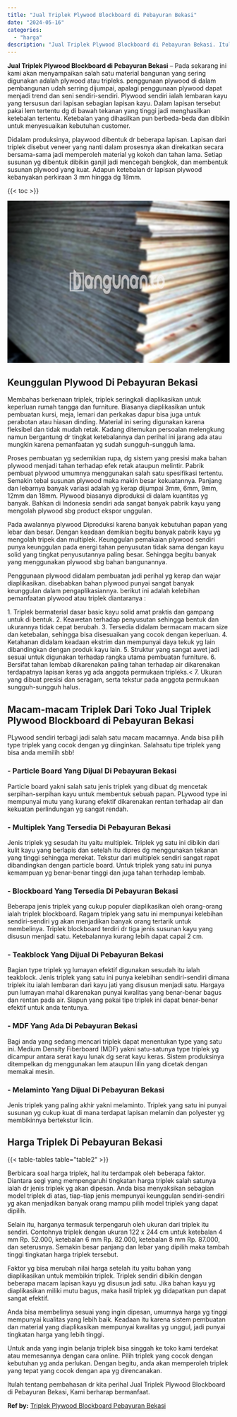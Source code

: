 ```yaml
---
title: "Jual Triplek Plywood Blockboard di Pebayuran Bekasi"
date: "2024-05-16"
categories: 
  - "harga"
description: "Jual Triplek Plywood Blockboard di Pebayuran Bekasi. Itulah tentang pembahasan dr kita perihal Jual Triplek Plywood Blockboard di Pebayuran Bekasi, Kami berh..."
---
```


**Jual Triplek Plywood Blockboard di Pebayuran Bekasi** – Pada sekarang ini kami akan menyampaikan salah satu material bangunan yang sering digunakan adalah plywood atau tripleks. penggunaan plywood di dalam pembangunan udah serring dijumpai, apalagi penggunaan plywood dapat menjadi trend dan seni sendiri-sendiri. Plywood sendiri ialah lembaran kayu yang tersusun dari lapisan sebagian lapisan kayu. Dalam lapisan tersebut pakai lem tertentu dg di bawah tekanan yang tinggi jadi menghasilkan ketebalan tertentu. Ketebalan yang dihasilkan pun berbeda-beda dan dibikin untuk menyesuaikan kebutuhan customer.

Didalam produksinya, playwood dibentuk dr beberapa lapisan. Lapisan dari triplek disebut veneer yang nanti dalam prosesnya akan direkatkan secara bersama-sama jadi memperoleh material yg kokoh dan tahan lama. Setiap susunan yg dibentuk dibikin ganjil jadi mencegah bengkok, dan membentuk susunan plywood yang kuat. Adapun ketebalan dr lapisan plywood kebanyakan perkiraan 3 mm hingga dg 18mm.

{{< toc >}}

![Jual Triplek Plywood Blockboard di Pebayuran Bekasi](/images/jual-triplek-murah-32.png)

## Keunggulan Plywood Di Pebayuran Bekasi

Membahas berkenaan triplek, triplek seringkali diaplikasikan untuk keperluan rumah tangga dan furniture. Biasanya diaplikasikan untuk pembuatan kursi, meja, lemari dan perkakas dapur bisa juga untuk perabotan atau hiasan dinding. Material ini sering digunakan karena fleksibel dan tidak mudah retak. Kadang ditemukan persoalan melengkung namun bergantung dr tingkat ketebalannya dan perihal ini jarang ada atau mungkin karena pemanfaatan yg sudah sungguh-sungguh lama.

Proses pembuatan yg sedemikian rupa, dg sistem yang presisi maka bahan plywood menjadi tahan terhadap efek retak ataupun melintir. Pabrik pembuat plywood umumnya menggunakan salah satu spesifikasi tertentu. Semakin tebal susunan plywood maka makin besar kekuatannya. Panjang dan lebarnya banyak variasi adalah yg kerap dijumpai 3mm, 6mm, 9mm, 12mm dan 18mm. Plywood biasanya diproduksi di dalam kuantitas yg banyak. Bahkan di Indonesia sendiri ada sangat banyak pabrik kayu yang mengolah plywood sbg product ekspor unggulan.

Pada awalannya plywood Diproduksi karena banyak kebutuhan papan yang lebar dan besar. Dengan keadaan demikian begitu banyak pabrik kayu yg mengolah tripek dan multiplek. Keunggulan pemakaian plywood sendiri punya keunggulan pada energi tahan penyusutan tidak sama dengan kayu solid yang tingkat penyusutannya paling besar. Sehingga begitu banyak yang menggunakan plywood sbg bahan bangunannya.

Penggunaan plywood didalam pembuatan jadi perihal yg kerap dan wajar diaplikasikan. disebabkan bahan plywood punyai sangat banyak keunggulan dalam pengaplikasiannya. berikut ini adalah kelebihan pemanfaatan plywood atau triplek diantaranya :

1\. Triplek bermaterial dasar basic kayu solid amat praktis dan gampang untuk di bentuk. 2. Keawetan terhadap penyusutan sehingga bentuk dan ukurannya tidak cepat berubah. 3. Tersedia didalam bermacam macam size dan ketebalan, sehingga bisa disesuaikan yang cocok dengan keperluan. 4. Ketahanan didalam keadaan ekstrim dan mempunyai daya tekuk yg lain dibandingkan dengan produk kayu lain. 5. Struktur yang sangat awet jadi sesuai untuk digunakan terhadap rangka utama pembuatan furniture. 6. Bersifat tahan lembab dikarenakan paling tahan terhadap air dikarenakan terdapatnya lapisan keras yg ada anggota permukaan tripleks.< 7. Ukuran yang dibuat presisi dan seragam, serta tekstur pada anggota permukaan sungguh-sungguh halus.

## Macam-macam Triplek Dari Toko Jual Triplek Plywood Blockboard di Pebayuran Bekasi

PLywood sendiri terbagi jadi salah satu macam macamnya. Anda bisa pilih type triplek yang cocok dengan yg diinginkan. Salahsatu tipe triplek yang bisa anda memilih sbb!

### \- Particle Board Yang Dijual Di Pebayuran Bekasi

Particle board yakni salah satu jenis triplek yang dibuat dg mencetak serpihan-serpihan kayu untuk membentuk sebuah papan. PLywood type ini mempunyai mutu yang kurang efektif dikarenakan rentan terhadap air dan kekuatan perlindungan yg sangat rendah.

### \- Multiplek Yang Tersedia Di Pebayuran Bekasi

Jenis triplek yg sesudah itu yaitu multiplek. Triplek yg satu ini dibikin dari kulit kayu yang berlapis dan setelah itu dipres dg menggunakan tekanan yang tinggi sehingga merekat. Tekstur dari multiplek sendiri sangat rapat dibandingkan dengan particle board. Untuk triplek yang satu ini punya kemampuan yg benar-benar tinggi dan juga tahan terhadap lembab.

### \- Blockboard Yang Tersedia Di Pebayuran Bekasi

Beberapa jenis triplek yang cukup populer diaplikasikan oleh orang-orang ialah triplek blockboard. Ragam triplek yang satu ini mempunyai kelebihan sendiri-sendiri yg akan menjadikan banyak orang tertarik untuk membelinya. Triplek blockboard terdiri dr tiga jenis susunan kayu yang disusun menjadi satu. Ketebalannya kurang lebih dapat capai 2 cm.

### \- Teakblock Yang Dijual Di Pebayuran Bekasi

Bagian type triplek yg lumayan efektif digunakan sesudah itu ialah teakblock. Jenis triplek yang satu ini punya kelebihan sendiri-sendiri dimana triplek itu ialah lembaran dari kayu jati yang disusun menjadi satu. Hargaya pun lumayan mahal dikarenakan punyai kwalitas yang benar-benar bagus dan rentan pada air. Siapun yang pakai tipe triplek ini dapat benar-benar efektif untuk anda tentunya.

### \- MDF Yang Ada Di Pebayuran Bekasi

Bagi anda yang sedang mencari triplek dapat menentukan type yang satu ini. Medium Density Fiberboard (MDF) yakni satu-satunya type triplek yg dicampur antara serat kayu lunak dg serat kayu keras. Sistem produksinya ditempelkan dg menggunakan lem ataupun lilin yang dicetak dengan memakai mesin.

### \- Melaminto Yang Dijual Di Pebayuran Bekasi

Jenis triplek yang paling akhir yakni melaminto. Triplek yang satu ini punyai susunan yg cukup kuat di mana terdapat lapisan melamin dan polyester yg membikinnya bertekstur licin.

## Harga Triplek Di Pebayuran Bekasi

{{< table-tables table="table2" >}}

Berbicara soal harga triplek, hal itu terdampak oleh beberapa faktor. Diantara segi yang mempengaruhi tingkatan harga triplek salah satunya ialah dr jenis triplek yg akan dipesan. Anda bisa menyaksikan sebagian model triplek di atas, tiap-tiap jenis mempunyai keunggulan sendiri-sendiri yg akan menjadikan banyak orang mampu pilih model triplek yang dapat dipilih.

Selain itu, harganya termasuk terpengaruh oleh ukuran dari triplek itu sendiri. Contohnya triplek dengan ukuran 122 x 244 cm untuk ketebalan 4 mm Rp. 52.000, ketebalan 6 mm Rp. 82.000, ketebalan 8 mm Rp. 87.000, dan seterusnya. Semakin besar panjang dan lebar yang dipilih maka tambah tinggi tingkatan harga triplek tersebut.

Faktor yg bisa merubah nilai harga setelah itu yaitu bahan yang diaplikasikan untuk membikin triplek. Triplek sendiri dibikin dengan beberapa macam lapisan kayu yg disusun jadi satu. Jika bahan kayu yg diaplikasikan miliki mutu bagus, maka hasil triplek yg didapatkan pun dapat sangat efektif.

Anda bisa membelinya sesuai yang ingin dipesan, umumnya harga yg tinggi mempunyai kualitas yang lebih baik. Keadaan itu karena sistem pembuatan dan material yang diaplikasikan mempunyai kwalitas yg unggul, jadi punyai tingkatan harga yang lebih tinggi.

Untuk anda yang ingin belanja triplek bisa singgah ke toko kami terdekat atau memesannya dengan cara online. Pilih triplek yang cocok dengan kebutuhan yg anda perlukan. Dengan begitu, anda akan memperoleh triplek yang tepat yang cocok dengan apa yg direncanakan.

Itulah tentang pembahasan dr kita perihal Jual Triplek Plywood Blockboard di Pebayuran Bekasi, Kami berharap bermanfaat.

**Ref by:** [Triplek Plywood Blockboard Pebayuran Bekasi](https://id.wikipedia.org/wiki/Triplek)
